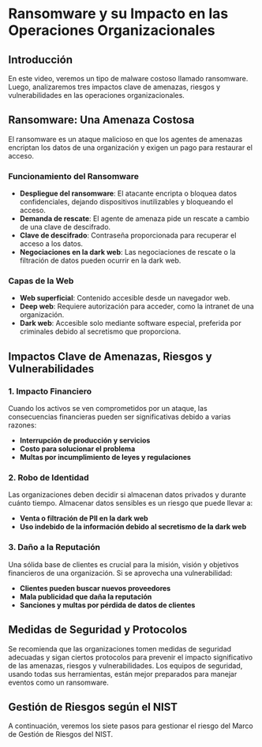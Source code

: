 # Ransomware y su Impacto en las Operaciones Organizacionales

## Introducción
En este video, veremos un tipo de malware costoso llamado ransomware. Luego, analizaremos tres impactos clave de amenazas, riesgos y vulnerabilidades en las operaciones organizacionales.

## Ransomware: Una Amenaza Costosa
El ransomware es un ataque malicioso en que los agentes de amenazas encriptan los datos de una organización y exigen un pago para restaurar el acceso. 

### Funcionamiento del Ransomware
- **Despliegue del ransomware**: El atacante encripta o bloquea datos confidenciales, dejando dispositivos inutilizables y bloqueando el acceso.
- **Demanda de rescate**: El agente de amenaza pide un rescate a cambio de una clave de descifrado.
- **Clave de descifrado**: Contraseña proporcionada para recuperar el acceso a los datos.
- **Negociaciones en la dark web**: Las negociaciones de rescate o la filtración de datos pueden ocurrir en la dark web.

### Capas de la Web
- **Web superficial**: Contenido accesible desde un navegador web.
- **Deep web**: Requiere autorización para acceder, como la intranet de una organización.
- **Dark web**: Accesible solo mediante software especial, preferida por criminales debido al secretismo que proporciona.

## Impactos Clave de Amenazas, Riesgos y Vulnerabilidades

### 1. Impacto Financiero
Cuando los activos se ven comprometidos por un ataque, las consecuencias financieras pueden ser significativas debido a varias razones:
- **Interrupción de producción y servicios**
- **Costo para solucionar el problema**
- **Multas por incumplimiento de leyes y regulaciones**

### 2. Robo de Identidad
Las organizaciones deben decidir si almacenan datos privados y durante cuánto tiempo. Almacenar datos sensibles es un riesgo que puede llevar a:
- **Venta o filtración de PII en la dark web**
- **Uso indebido de la información debido al secretismo de la dark web**

### 3. Daño a la Reputación
Una sólida base de clientes es crucial para la misión, visión y objetivos financieros de una organización. Si se aprovecha una vulnerabilidad:
- **Clientes pueden buscar nuevos proveedores**
- **Mala publicidad que daña la reputación**
- **Sanciones y multas por pérdida de datos de clientes**

## Medidas de Seguridad y Protocolos
Se recomienda que las organizaciones tomen medidas de seguridad adecuadas y sigan ciertos protocolos para prevenir el impacto significativo de las amenazas, riesgos y vulnerabilidades. Los equipos de seguridad, usando todas sus herramientas, están mejor preparados para manejar eventos como un ransomware.

## Gestión de Riesgos según el NIST
A continuación, veremos los siete pasos para gestionar el riesgo del Marco de Gestión de Riesgos del NIST.
